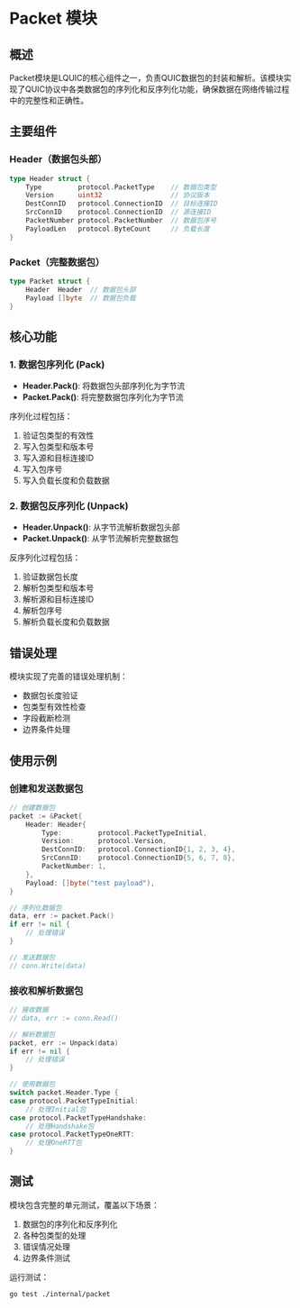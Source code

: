 # Packet 模块

## 概述

Packet模块是LQUIC的核心组件之一，负责QUIC数据包的封装和解析。该模块实现了QUIC协议中各类数据包的序列化和反序列化功能，确保数据在网络传输过程中的完整性和正确性。

## 主要组件

### Header（数据包头部）

```go
type Header struct {
    Type         protocol.PacketType    // 数据包类型
    Version      uint32                 // 协议版本
    DestConnID   protocol.ConnectionID  // 目标连接ID
    SrcConnID    protocol.ConnectionID  // 源连接ID
    PacketNumber protocol.PacketNumber  // 数据包序号
    PayloadLen   protocol.ByteCount     // 负载长度
}
```

### Packet（完整数据包）

```go
type Packet struct {
    Header  Header  // 数据包头部
    Payload []byte  // 数据包负载
}
```

## 核心功能

### 1. 数据包序列化 (Pack)

- **Header.Pack()**: 将数据包头部序列化为字节流
- **Packet.Pack()**: 将完整数据包序列化为字节流

序列化过程包括：
1. 验证包类型的有效性
2. 写入包类型和版本号
3. 写入源和目标连接ID
4. 写入包序号
5. 写入负载长度和负载数据

### 2. 数据包反序列化 (Unpack)

- **Header.Unpack()**: 从字节流解析数据包头部
- **Packet.Unpack()**: 从字节流解析完整数据包

反序列化过程包括：
1. 验证数据包长度
2. 解析包类型和版本号
3. 解析源和目标连接ID
4. 解析包序号
5. 解析负载长度和负载数据

## 错误处理

模块实现了完善的错误处理机制：

- 数据包长度验证
- 包类型有效性检查
- 字段截断检测
- 边界条件处理

## 使用示例

### 创建和发送数据包

```go
// 创建数据包
packet := &Packet{
    Header: Header{
        Type:         protocol.PacketTypeInitial,
        Version:      protocol.Version,
        DestConnID:   protocol.ConnectionID{1, 2, 3, 4},
        SrcConnID:    protocol.ConnectionID{5, 6, 7, 8},
        PacketNumber: 1,
    },
    Payload: []byte("test payload"),
}

// 序列化数据包
data, err := packet.Pack()
if err != nil {
    // 处理错误
}

// 发送数据包
// conn.Write(data)
```

### 接收和解析数据包

```go
// 接收数据
// data, err := conn.Read()

// 解析数据包
packet, err := Unpack(data)
if err != nil {
    // 处理错误
}

// 使用数据包
switch packet.Header.Type {
case protocol.PacketTypeInitial:
    // 处理Initial包
case protocol.PacketTypeHandshake:
    // 处理Handshake包
case protocol.PacketTypeOneRTT:
    // 处理OneRTT包
}
```

## 测试

模块包含完整的单元测试，覆盖以下场景：

1. 数据包的序列化和反序列化
2. 各种包类型的处理
3. 错误情况处理
4. 边界条件测试

运行测试：
```bash
go test ./internal/packet
```